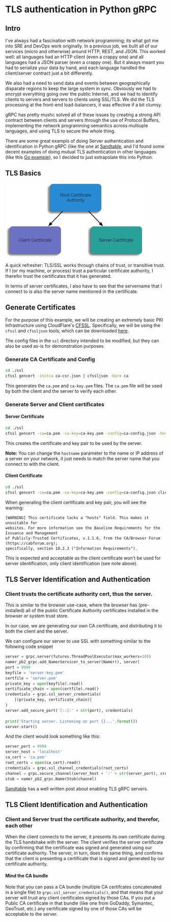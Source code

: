 # TLS authentication in Python gRPC

## Intro

I've always had a fascination with network programming; its what got me into SRE and DevOps work originally. In a previous job, we built all of our services (micro and otherwise) around HTTP, REST, and JSON. This worked well: all languages had an HTTP client (even a crappy one) and all languages had a JSON parser (even a crappy one). But it always meant you had to serialize your data by hand, and each language handled the client/server contract just a bit differently.

We also had a need to send data and events between geographically disparate regions to keep the large system in sync. Obviously we had to encrypt everything going over the public Internet, and we had to identify clients to servers and servers to clients using SSL/TLS. We did the TLS processing at the front-end load-balancers, it was effective if a bit clumsy.

gRPC has pretty mushc solved all of these issues by creating a strong API contract between clients and servers through the use of Protocol Buffers, implementing the network programming semantics across multiuple languages, and using TLS to secure the whole thing.

There are some great exampls of doing Server authentication and identification in Python gRPC (like the one at [Sandtable](https://www.sandtable.com/using-ssl-with-grpc-in-python/), and I'd found some decent examples of doing mutual TLS authentication in other languages (like this [Go example](https://bbengfort.github.io/programmer/2017/03/03/secure-grpc.html)), so I decided to just extrapolate this into Python.

## TLS Basics

![Basic Certificate Hierarchy](certificate-hierarchy-basic.png)

A quick refresher: TLS/SSL works through chains of trust, or transitive trust. If I (or my machine, or process) trust a particular certificate authority, I therefor trust the certificates that it has generated.

In terms of server certificates, I also have to see that the servername that I connect to is also the server name mentioned in the certificate.

## Generate Certificates

For the purpose of this example, we will be creating an extremely basic PKI Infrastructure using CloudFlare's [CFSSL](https://cfssl.org). Specifically, we will be using the `cfssl` and `cfssljson` tools, which can be downloaded [here](https://pkg.cfssl.org).

The config files in the `ssl` directory intended to be modified, but they can also be used as-is for demonstration purposes.

### Generate CA Certificate and Config

```sh
cd ./ssl
cfssl gencert -initca ca-csr.json | cfssljson -bare ca
```

This generates the `ca.pem` and `ca-key.pem` files. The `ca.pem` file will be used by both the client and the server to verify each other.

### Generate Server and Client certificates

#### Server Certificate

```sh
cd ./ssl
cfssl gencert -ca=ca.pem -ca-key=ca-key.pem -config=ca-config.json -hostname='127.0.0.1,localhost' server-csr.json | cfssljson -bare server
```

This creates the certificate and key pair to be used by the server.

**Note:** You can change the `hostname` parameter to the name or IP address of a server on your network, it just needs to match the server name that you connect to with the client.

#### Client Certificate

```sh
cd ./ssl
cfssl gencert -ca=ca.pem -ca-key=ca-key.pem -config=ca-config.json client-csr.json | cfssljson -bare client
```

When generating the client certificate and key pair, you will see the warning:

```
[WARNING] This certificate lacks a "hosts" field. This makes it unsuitable for
websites. For more information see the Baseline Requirements for the Issuance and Management
of Publicly-Trusted Certificates, v.1.1.6, from the CA/Browser Forum (https://cabforum.org);
specifically, section 10.2.3 ("Information Requirements").
```

This is expected and acceptable as the client certificate won't be used for server identification, only client identification (see note above).

## TLS Server Identification and Authentication

### Client trusts the certificate authority cert, thus the server.

This is similar to the browser use-case, where the browser has (pre-installed) all of the public Certificate Authority certificates installed in the browser or system trust store.

In our case, we are generating our own CA certificate, and distributing it to both the client and the server.

We can configure our server to use SSL with something similar to the following code snippet

```python
server = grpc.server(futures.ThreadPoolExecutor(max_workers=10))
namer_pb2_grpc.add_NamerServicer_to_server(Namer(), server)
port = 9999
keyfile = 'server-key.pem'
certfile = 'server.pem'
private_key = open(keyfile).read()
certificate_chain = open(certfile).read()
credentials = grpc.ssl_server_credentials(
    [(private_key, certificate_chain)]
)
server.add_secure_port('[::]:' + str(port), credentials)

print('Starting server. Listening on port {}...'.format())
server.start()
```

And the client would look something like this:

```python
server_port = 9999
server_host = 'localhost'
ca_cert = 'ca.pem'
root_certs = open(ca_cert).read()
credentials = grpc.ssl_channel_credentials(root_certs)
channel = grpc.secure_channel(server_host + ':' + str(server_port), credentials)
stub = namer_pb2_grpc.NamerStub(channel)
```

[Sandtable](https://www.sandtable.com/using-ssl-with-grpc-in-python/) has a well written post about enabling TLS gRPC servers.

## TLS Client Identification and Authentication

### Client and Server trust the certificate authority, and therefor, each other

When the client connects to the server, it presents its own certificate during the TLS handshake with the server. The client verifies the server certificate by confirming that the certificate was signed and generated using our certificate authority. The server, in turn, does the same thing, and confirms that the client is presenting a certificate that is signed and generated by our certificate authority.

#### Mind the CA bundle

Note that you can pass a CA bundle (multiple CA certifcates concatenated in a single file) to `grpc.ssl_server_credentials()`, and that means that your server will trust any client certificates signed by those CAs. If you put a Public CA certificate in that bundle (like one from GoDaddy, Symantec, GeoTrust, etc.) any certificate signed by one of those CAs will be acceptable to the server.
